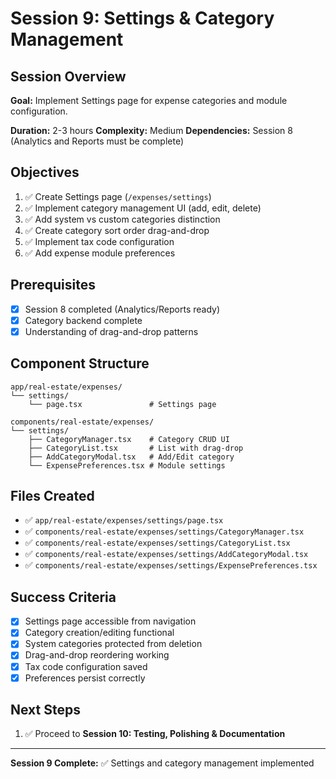 # Session 9: Settings & Category Management

## Session Overview
**Goal:** Implement Settings page for expense categories and module configuration.

**Duration:** 2-3 hours
**Complexity:** Medium
**Dependencies:** Session 8 (Analytics and Reports must be complete)

## Objectives

1. ✅ Create Settings page (`/expenses/settings`)
2. ✅ Implement category management UI (add, edit, delete)
3. ✅ Add system vs custom categories distinction
4. ✅ Create category sort order drag-and-drop
5. ✅ Implement tax code configuration
6. ✅ Add expense module preferences

## Prerequisites

- [x] Session 8 completed (Analytics/Reports ready)
- [x] Category backend complete
- [x] Understanding of drag-and-drop patterns

## Component Structure

```
app/real-estate/expenses/
└── settings/
    └── page.tsx               # Settings page

components/real-estate/expenses/
└── settings/
    ├── CategoryManager.tsx    # Category CRUD UI
    ├── CategoryList.tsx       # List with drag-drop
    ├── AddCategoryModal.tsx   # Add/Edit category
    └── ExpensePreferences.tsx # Module settings
```

## Files Created

- ✅ `app/real-estate/expenses/settings/page.tsx`
- ✅ `components/real-estate/expenses/settings/CategoryManager.tsx`
- ✅ `components/real-estate/expenses/settings/CategoryList.tsx`
- ✅ `components/real-estate/expenses/settings/AddCategoryModal.tsx`
- ✅ `components/real-estate/expenses/settings/ExpensePreferences.tsx`

## Success Criteria

- [x] Settings page accessible from navigation
- [x] Category creation/editing functional
- [x] System categories protected from deletion
- [x] Drag-and-drop reordering working
- [x] Tax code configuration saved
- [x] Preferences persist correctly

## Next Steps

1. ✅ Proceed to **Session 10: Testing, Polishing & Documentation**

---

**Session 9 Complete:** ✅ Settings and category management implemented
